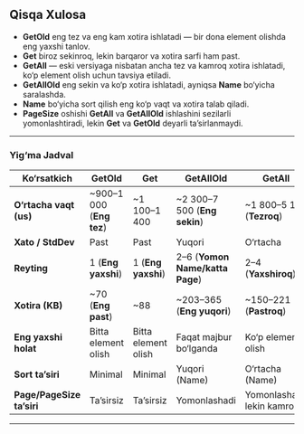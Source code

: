 ## **Qisqa Xulosa**

* **GetOld** eng tez va eng kam xotira ishlatadi — bir dona element olishda eng yaxshi tanlov.
* **Get** biroz sekinroq, lekin barqaror va xotira sarfi ham past.
* **GetAll** — eski versiyaga nisbatan ancha tez va kamroq xotira ishlatadi, ko‘p element olish uchun tavsiya etiladi.
* **GetAllOld** eng sekin va ko‘p xotira ishlatadi, ayniqsa **Name** bo‘yicha saralashda.
* **Name** bo‘yicha sort qilish eng ko‘p vaqt va xotira talab qiladi.
* **PageSize** oshishi **GetAll** va **GetAllOld** ishlashini sezilarli yomonlashtiradi, lekin **Get** va **GetOld** deyarli ta’sirlanmaydi.

---

### **Yig‘ma Jadval**

| **Ko‘rsatkich**           | **GetOld**                | **Get**             | **GetAllOld**                   | **GetAll**                 |
| ------------------------- | ------------------------- | ------------------- | ------------------------------- | -------------------------- |
| **O‘rtacha vaqt (us)**    | \~900–1 000 (**Eng tez**) | \~1 100–1 400       | \~2 300–7 500 (**Eng sekin**)   | \~1 800–5 150 (**Tezroq**) |
| **Xato / StdDev**         | Past                      | Past                | Yuqori                          | O‘rtacha                   |
| **Reyting**               | 1 (**Eng yaxshi**)        | 1 (**Eng yaxshi**)  | 2–6 (**Yomon Name/katta Page**) | 2–4 (**Yaxshiroq**)        |
| **Xotira (KB)**           | \~70 (**Eng past**)       | \~88                | \~203–365 (**Eng yuqori**)      | \~150–221 (**Pastroq**)    |
| **Eng yaxshi holat**      | Bitta element olish       | Bitta element olish | Faqat majbur bo‘lganda          | Ko‘p element olish         |
| **Sort ta’siri**          | Minimal                   | Minimal             | Yuqori (Name)                   | O‘rtacha (Name)            |
| **Page/PageSize ta’siri** | Ta’sirsiz                 | Ta’sirsiz           | Yomonlashadi                    | Yomonlashadi, lekin kamroq |

---
